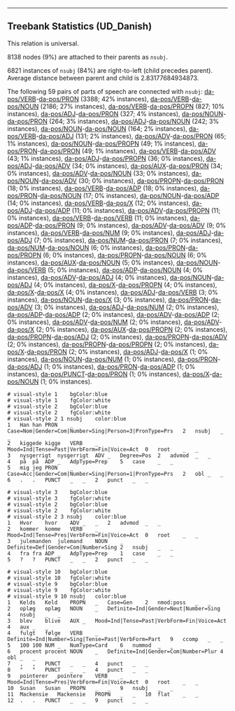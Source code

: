 

--------------------------------------------------------------------------------

## Treebank Statistics (UD_Danish)

This relation is universal.

8138 nodes (9%) are attached to their parents as `nsubj`.

6821 instances of `nsubj` (84%) are right-to-left (child precedes parent).
Average distance between parent and child is 2.83177684934873.

The following 59 pairs of parts of speech are connected with `nsubj`: [da-pos/VERB]()-[da-pos/PRON]() (3388; 42% instances), [da-pos/VERB]()-[da-pos/NOUN]() (2186; 27% instances), [da-pos/VERB]()-[da-pos/PROPN]() (827; 10% instances), [da-pos/ADJ]()-[da-pos/PRON]() (327; 4% instances), [da-pos/NOUN]()-[da-pos/PRON]() (264; 3% instances), [da-pos/ADJ]()-[da-pos/NOUN]() (242; 3% instances), [da-pos/NOUN]()-[da-pos/NOUN]() (164; 2% instances), [da-pos/VERB]()-[da-pos/ADJ]() (131; 2% instances), [da-pos/ADV]()-[da-pos/PRON]() (65; 1% instances), [da-pos/NOUN]()-[da-pos/PROPN]() (49; 1% instances), [da-pos/PRON]()-[da-pos/PRON]() (49; 1% instances), [da-pos/VERB]()-[da-pos/ADV]() (43; 1% instances), [da-pos/ADJ]()-[da-pos/PROPN]() (36; 0% instances), [da-pos/ADJ]()-[da-pos/ADV]() (34; 0% instances), [da-pos/AUX]()-[da-pos/PRON]() (34; 0% instances), [da-pos/ADV]()-[da-pos/NOUN]() (33; 0% instances), [da-pos/NOUN]()-[da-pos/ADV]() (30; 0% instances), [da-pos/PROPN]()-[da-pos/PRON]() (18; 0% instances), [da-pos/VERB]()-[da-pos/ADP]() (18; 0% instances), [da-pos/PRON]()-[da-pos/NOUN]() (17; 0% instances), [da-pos/NOUN]()-[da-pos/ADP]() (14; 0% instances), [da-pos/VERB]()-[da-pos/X]() (12; 0% instances), [da-pos/ADJ]()-[da-pos/ADP]() (11; 0% instances), [da-pos/ADV]()-[da-pos/PROPN]() (11; 0% instances), [da-pos/VERB]()-[da-pos/VERB]() (11; 0% instances), [da-pos/ADP]()-[da-pos/PRON]() (9; 0% instances), [da-pos/ADV]()-[da-pos/ADV]() (9; 0% instances), [da-pos/VERB]()-[da-pos/NUM]() (9; 0% instances), [da-pos/ADJ]()-[da-pos/ADJ]() (7; 0% instances), [da-pos/NUM]()-[da-pos/PRON]() (7; 0% instances), [da-pos/NUM]()-[da-pos/NOUN]() (6; 0% instances), [da-pos/PRON]()-[da-pos/PROPN]() (6; 0% instances), [da-pos/PROPN]()-[da-pos/NOUN]() (6; 0% instances), [da-pos/AUX]()-[da-pos/NOUN]() (5; 0% instances), [da-pos/NOUN]()-[da-pos/VERB]() (5; 0% instances), [da-pos/ADP]()-[da-pos/NOUN]() (4; 0% instances), [da-pos/ADV]()-[da-pos/ADJ]() (4; 0% instances), [da-pos/NOUN]()-[da-pos/ADJ]() (4; 0% instances), [da-pos/X]()-[da-pos/PROPN]() (4; 0% instances), [da-pos/X]()-[da-pos/X]() (4; 0% instances), [da-pos/ADJ]()-[da-pos/VERB]() (3; 0% instances), [da-pos/NOUN]()-[da-pos/X]() (3; 0% instances), [da-pos/PRON]()-[da-pos/ADV]() (3; 0% instances), [da-pos/ADJ]()-[da-pos/NUM]() (2; 0% instances), [da-pos/ADP]()-[da-pos/ADP]() (2; 0% instances), [da-pos/ADV]()-[da-pos/ADP]() (2; 0% instances), [da-pos/ADV]()-[da-pos/NUM]() (2; 0% instances), [da-pos/ADV]()-[da-pos/X]() (2; 0% instances), [da-pos/AUX]()-[da-pos/PROPN]() (2; 0% instances), [da-pos/PROPN]()-[da-pos/ADJ]() (2; 0% instances), [da-pos/PROPN]()-[da-pos/ADV]() (2; 0% instances), [da-pos/PROPN]()-[da-pos/PROPN]() (2; 0% instances), [da-pos/X]()-[da-pos/PRON]() (2; 0% instances), [da-pos/ADJ]()-[da-pos/X]() (1; 0% instances), [da-pos/NOUN]()-[da-pos/NUM]() (1; 0% instances), [da-pos/PRON]()-[da-pos/ADJ]() (1; 0% instances), [da-pos/PRON]()-[da-pos/ADP]() (1; 0% instances), [da-pos/PUNCT]()-[da-pos/PRON]() (1; 0% instances), [da-pos/X]()-[da-pos/NOUN]() (1; 0% instances).


~~~ conllu
# visual-style 1	bgColor:blue
# visual-style 1	fgColor:white
# visual-style 2	bgColor:blue
# visual-style 2	fgColor:white
# visual-style 2 1 nsubj	color:blue
1	Han	han	PRON	_	Case=Nom|Gender=Com|Number=Sing|Person=3|PronType=Prs	2	nsubj	_	_
2	kiggede	kigge	VERB	_	Mood=Ind|Tense=Past|VerbForm=Fin|Voice=Act	0	root	_	_
3	nysgerrigt	nysgerrigt	ADV	_	Degree=Pos	2	advmod	_	_
4	på	på	ADP	_	AdpType=Prep	5	case	_	_
5	mig	jeg	PRON	_	Case=Acc|Gender=Com|Number=Sing|Person=1|PronType=Prs	2	obl	_	_
6	.	.	PUNCT	_	_	2	punct	_	_

~~~


~~~ conllu
# visual-style 3	bgColor:blue
# visual-style 3	fgColor:white
# visual-style 2	bgColor:blue
# visual-style 2	fgColor:white
# visual-style 2 3 nsubj	color:blue
1	Hvor	hvor	ADV	_	_	2	advmod	_	_
2	kommer	komme	VERB	_	Mood=Ind|Tense=Pres|VerbForm=Fin|Voice=Act	0	root	_	_
3	julemanden	julemand	NOUN	_	Definite=Def|Gender=Com|Number=Sing	2	nsubj	_	_
4	fra	fra	ADP	_	AdpType=Prep	1	case	_	_
5	?	?	PUNCT	_	_	2	punct	_	_

~~~


~~~ conllu
# visual-style 10	bgColor:blue
# visual-style 10	fgColor:white
# visual-style 9	bgColor:blue
# visual-style 9	fgColor:white
# visual-style 9 10 nsubj	color:blue
1	Kelds	Keld	PROPN	_	Case=Gen	2	nmod:poss	_	_
2	oplæg	oplæg	NOUN	_	Definite=Ind|Gender=Neut|Number=Sing	4	nsubj	_	_
3	blev	blive	AUX	_	Mood=Ind|Tense=Past|VerbForm=Fin|Voice=Act	4	aux	_	_
4	fulgt	følge	VERB	_	Definite=Ind|Number=Sing|Tense=Past|VerbForm=Part	9	ccomp	_	_
5	100	100	NUM	_	NumType=Card	6	nummod	_	_
6	procent	procent	NOUN	_	Definite=Ind|Gender=Com|Number=Plur	4	obl	_	_
7	,	,	PUNCT	_	_	4	punct	_	_
8	"	"	PUNCT	_	_	4	punct	_	_
9	pointerer	pointere	VERB	_	Mood=Ind|Tense=Pres|VerbForm=Fin|Voice=Act	0	root	_	_
10	Susan	Susan	PROPN	_	_	9	nsubj	_	_
11	Mackensie	Mackensie	PROPN	_	_	10	flat	_	_
12	.	.	PUNCT	_	_	9	punct	_	_

~~~


